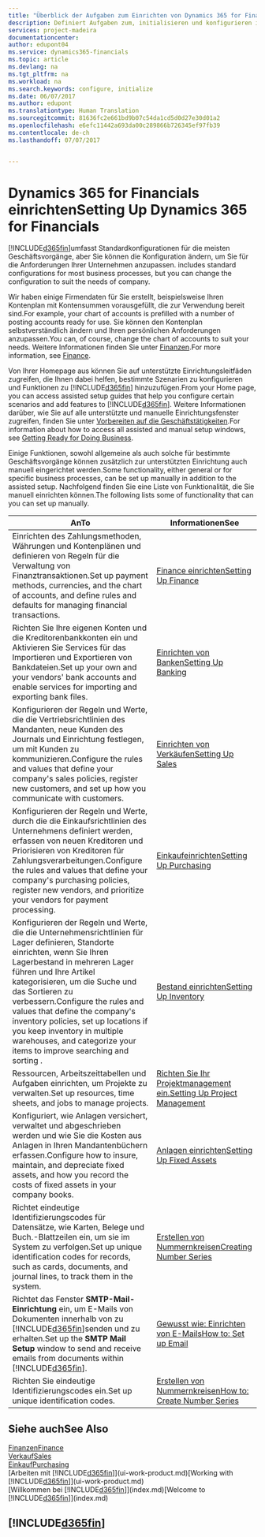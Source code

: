 ```yaml
---
title: "Überblick der Aufgaben zum Einrichten von Dynamics 365 for Financials | Microsoft Docs"
description: Definiert Aufgaben zum, initialisieren und konfigurieren in Dynamics 365 for Financials, um Ihren Anforderungen zu entsprechen.
services: project-madeira
documentationcenter: 
author: edupont04
ms.service: dynamics365-financials
ms.topic: article
ms.devlang: na
ms.tgt_pltfrm: na
ms.workload: na
ms.search.keywords: configure, initialize
ms.date: 06/07/2017
ms.author: edupont
ms.translationtype: Human Translation
ms.sourcegitcommit: 81636fc2e661bd9b07c54da1cd5d0d27e30d01a2
ms.openlocfilehash: e6efc11442a693da00c289866b726345ef97fb39
ms.contentlocale: de-ch
ms.lasthandoff: 07/07/2017


---
```

# <a name="setting-up-dynamics-365-for-financials"></a><span data-ttu-id="24dce-103">Dynamics 365 for Financials einrichten</span><span class="sxs-lookup"><span data-stu-id="24dce-103">Setting Up Dynamics 365 for Financials</span></span>
[!INCLUDE[d365fin](includes/d365fin_md.md)]<span data-ttu-id="24dce-104">umfasst Standardkonfigurationen für die meisten Geschäftsvorgänge, aber Sie können die Konfiguration ändern, um Sie für die Anforderungen Ihrer Unternehmen anzupassen.</span><span class="sxs-lookup"><span data-stu-id="24dce-104"> includes standard configurations for most business processes, but you can change the configuration to suit the needs of company.</span></span>

<span data-ttu-id="24dce-105">Wir haben einige Firmendaten für Sie erstellt, beispielsweise Ihren Kontenplan mit Kontensummen vorausgefüllt, die zur Verwendung bereit sind.</span><span class="sxs-lookup"><span data-stu-id="24dce-105">For example, your chart of accounts is prefilled with a number of posting accounts ready for use.</span></span> <span data-ttu-id="24dce-106">Sie können den Kontenplan selbstverständlich ändern und Ihren persönlichen Anforderungen anzupassen.</span><span class="sxs-lookup"><span data-stu-id="24dce-106">You can, of course, change the chart of accounts to suit your needs.</span></span> <span data-ttu-id="24dce-107">Weitere Informationen finden Sie unter [Finanzen](finance.md).</span><span class="sxs-lookup"><span data-stu-id="24dce-107">For more information, see [Finance](finance.md).</span></span>

<span data-ttu-id="24dce-108">Von Ihrer Homepage aus können Sie auf unterstützte Einrichtungsleitfäden zugreifen, die Ihnen dabei helfen, bestimmte Szenarien zu konfigurieren und Funktionen zu [!INCLUDE[d365fin](includes/d365fin_md.md)] hinzuzufügen.</span><span class="sxs-lookup"><span data-stu-id="24dce-108">From your Home page, you can access assisted setup guides that help you configure certain scenarios and add features to [!INCLUDE[d365fin](includes/d365fin_md.md)].</span></span> <span data-ttu-id="24dce-109">Weitere Informationen darüber, wie Sie auf alle unterstützte und manuelle Einrichtungsfenster zugreifen, finden Sie unter [Vorbereiten auf die Geschäftstätigkeiten](ui-get-ready-business.md).</span><span class="sxs-lookup"><span data-stu-id="24dce-109">For information about how to access all assisted and manual setup windows, see [Getting Ready for Doing Business](ui-get-ready-business.md).</span></span>

<span data-ttu-id="24dce-110">Einige Funktionen, sowohl allgemeine als auch solche für bestimmte Geschäftsvorgänge können zusätzlich zur unterstützten Einrichtung auch manuell eingerichtet werden.</span><span class="sxs-lookup"><span data-stu-id="24dce-110">Some functionality, either general or for specific business processes, can be set up manually in addition to the assisted setup.</span></span> <span data-ttu-id="24dce-111">Nachfolgend finden Sie eine Liste von  Funktionalität, die Sie manuell einrichten können.</span><span class="sxs-lookup"><span data-stu-id="24dce-111">The following lists some of functionality that can you can set up manually.</span></span>

| <span data-ttu-id="24dce-112">An</span><span class="sxs-lookup"><span data-stu-id="24dce-112">To</span></span> | <span data-ttu-id="24dce-113">Informationen</span><span class="sxs-lookup"><span data-stu-id="24dce-113">See</span></span> |
| --- | --- |
| <span data-ttu-id="24dce-114">Einrichten des Zahlungsmethoden, Währungen und Kontenplänen und definieren von Regeln für die Verwaltung von Finanztransaktionen.</span><span class="sxs-lookup"><span data-stu-id="24dce-114">Set up payment methods, currencies, and the chart of accounts, and define rules and defaults for managing financial transactions.</span></span> |[<span data-ttu-id="24dce-115">Finance einrichten</span><span class="sxs-lookup"><span data-stu-id="24dce-115">Setting Up Finance</span></span>](finance-setup-finance.md) |
| <span data-ttu-id="24dce-116">Richten Sie Ihre eigenen Konten und die Kreditorenbankkonten ein und Aktivieren Sie Services für das Importieren und Exportieren von Bankdateien.</span><span class="sxs-lookup"><span data-stu-id="24dce-116">Set up your own and your vendors' bank accounts and enable services for importing and exporting bank files.</span></span> |[<span data-ttu-id="24dce-117">Einrichten von Banken</span><span class="sxs-lookup"><span data-stu-id="24dce-117">Setting Up Banking</span></span>](bank-setup-banking.md) |
| <span data-ttu-id="24dce-118">Konfigurieren der Regeln und Werte, die die Vertriebsrichtlinien des Mandanten, neue Kunden des Journals und Einrichtung festlegen, um mit Kunden zu kommunizieren.</span><span class="sxs-lookup"><span data-stu-id="24dce-118">Configure the rules and values that define your company's sales policies, register new customers, and set up how you communicate with customers.</span></span> |[<span data-ttu-id="24dce-119">Einrichten von Verkäufen</span><span class="sxs-lookup"><span data-stu-id="24dce-119">Setting Up Sales</span></span>](sales-setup-sales.md) |
| <span data-ttu-id="24dce-120">Konfigurieren der Regeln und Werte, durch die die Einkaufsrichtlinien des Unternehmens definiert werden, erfassen von neuen Kreditoren und Priorisieren von Kreditoren für Zahlungsverarbeitungen.</span><span class="sxs-lookup"><span data-stu-id="24dce-120">Configure the rules and values that define your company's purchasing policies, register new vendors, and prioritize your vendors for payment processing.</span></span> |[<span data-ttu-id="24dce-121">Einkaufeinrichten</span><span class="sxs-lookup"><span data-stu-id="24dce-121">Setting Up Purchasing</span></span>](purchasing-setup-purchasing.md) |
| <span data-ttu-id="24dce-122">Konfigurieren der Regeln und Werte, die die Unternehmensrichtlinien für Lager definieren, Standorte einrichten, wenn Sie Ihren Lagerbestand in mehreren Lager führen und Ihre Artikel kategorisieren, um die Suche und das Sortieren zu verbessern.</span><span class="sxs-lookup"><span data-stu-id="24dce-122">Configure the rules and values that define the company's inventory policies, set up locations if you keep inventory in multiple warehouses, and categorize your items to improve searching and sorting .</span></span> |[<span data-ttu-id="24dce-123">Bestand einrichten</span><span class="sxs-lookup"><span data-stu-id="24dce-123">Setting Up Inventory</span></span>](inventory-setup-inventory.md) |
| <span data-ttu-id="24dce-124">Ressourcen, Arbeitszeittabellen und Aufgaben einrichten, um Projekte zu verwalten.</span><span class="sxs-lookup"><span data-stu-id="24dce-124">Set up resources, time sheets, and jobs to manage projects.</span></span> |[<span data-ttu-id="24dce-125">Richten Sie Ihr Projektmanagement ein.</span><span class="sxs-lookup"><span data-stu-id="24dce-125">Setting Up Project Management</span></span>](projects-setup-projects.md) |
| <span data-ttu-id="24dce-126">Konfiguriert, wie Anlagen versichert, verwaltet und abgeschrieben werden und wie Sie die Kosten aus Anlagen in Ihren Mandantenbüchern erfassen.</span><span class="sxs-lookup"><span data-stu-id="24dce-126">Configure how to insure, maintain, and depreciate fixed assets, and how you record the costs of fixed assets in your company books.</span></span> |[<span data-ttu-id="24dce-127">Anlagen einrichten</span><span class="sxs-lookup"><span data-stu-id="24dce-127">Setting Up Fixed Assets</span></span>](fa-setup.md) |
| <span data-ttu-id="24dce-128">Richtet eindeutige Identifizierungscodes für Datensätze, wie Karten, Belege und Buch.-Blattzeilen ein, um sie im System zu verfolgen.</span><span class="sxs-lookup"><span data-stu-id="24dce-128">Set up unique identification codes for records, such as cards, documents, and journal lines, to track them in the system.</span></span> |[<span data-ttu-id="24dce-129">Erstellen von Nummernkreisen</span><span class="sxs-lookup"><span data-stu-id="24dce-129">Creating Number Series</span></span>](ui-create-number-series.md) |
| <span data-ttu-id="24dce-130">Richtet das Fenster **SMTP-Mail-Einrichtung** ein, um E-Mails von Dokumenten innerhalb von zu [!INCLUDE[d365fin](includes/d365fin_md.md)]senden und zu erhalten.</span><span class="sxs-lookup"><span data-stu-id="24dce-130">Set up the **SMTP Mail Setup** window to send and receive emails from documents within [!INCLUDE[d365fin](includes/d365fin_md.md)].</span></span> |[<span data-ttu-id="24dce-131">Gewusst wie: Einrichten von E-Mails</span><span class="sxs-lookup"><span data-stu-id="24dce-131">How to: Set up Email</span></span>](madeira-how-setup-email.md) |
| <span data-ttu-id="24dce-132">Richten Sie eindeutige Identifizierungscodes ein.</span><span class="sxs-lookup"><span data-stu-id="24dce-132">Set up unique identification codes.</span></span> |[<span data-ttu-id="24dce-133">Erstellen von Nummernkreisen</span><span class="sxs-lookup"><span data-stu-id="24dce-133">How to: Create Number Series</span></span>](ui-create-number-series.md) |

## <a name="see-also"></a><span data-ttu-id="24dce-134">Siehe auch</span><span class="sxs-lookup"><span data-stu-id="24dce-134">See Also</span></span>
[<span data-ttu-id="24dce-135">Finanzen</span><span class="sxs-lookup"><span data-stu-id="24dce-135">Finance</span></span>](finance.md)  
[<span data-ttu-id="24dce-136">Verkauf</span><span class="sxs-lookup"><span data-stu-id="24dce-136">Sales</span></span>](sales-manage-sales.md)  
[<span data-ttu-id="24dce-137">Einkauf</span><span class="sxs-lookup"><span data-stu-id="24dce-137">Purchasing</span></span>](purchasing-manage-purchasing.md)  
<span data-ttu-id="24dce-138">[Arbeiten mit [!INCLUDE[d365fin](includes/d365fin_md.md)]](ui-work-product.md)</span><span class="sxs-lookup"><span data-stu-id="24dce-138">[Working with [!INCLUDE[d365fin](includes/d365fin_md.md)]](ui-work-product.md)</span></span>  
<span data-ttu-id="24dce-139">[Willkommen bei [!INCLUDE[d365fin](includes/d365fin_long_md.md)]](index.md)</span><span class="sxs-lookup"><span data-stu-id="24dce-139">[Welcome to [!INCLUDE[d365fin](includes/d365fin_long_md.md)]](index.md)</span></span>  

## [!INCLUDE[d365fin](includes/free_trial_md.md)]
